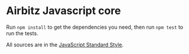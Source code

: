# Airbitz Javascript core

Run `npm install` to get the dependencies you need,
then run `npm test` to run the tests.

All sources are in the [JavaScript Standard Style](http://standardjs.com/).
